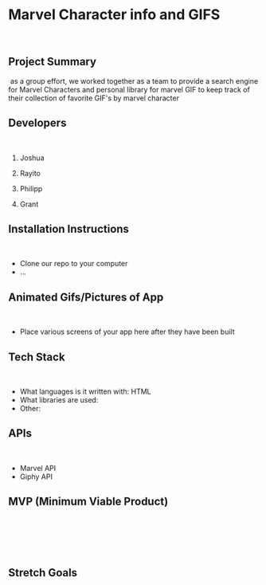 # Marvel Character info and GIFS
​
​
## Project Summary
​
 as a group effort, we worked together as a team to provide a search engine for Marvel Characters and personal library for marvel GIF to keep track of their collection of favorite GIF's by marvel character
​
## Developers
​
1. Joshua
​
2. Rayito
​
3. Philipp

4. Grant
​
## Installation Instructions
​
- Clone our repo to your computer
​
- ...
​
​
## Animated Gifs/Pictures of App
​
- Place various screens of your app here after they have been built
​
## Tech Stack
​
- What languages is it written with: 
HTML
​
- What libraries are used: 
​
- Other: 
​
​
## APIs
​
- Marvel API
- Giphy API
​
## MVP (Minimum Viable Product)
​
-
​
​
## Stretch Goals
​
-